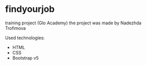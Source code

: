 # findyourjob
 training project (Glo Academy)
 the project was made by Nadezhda Trofimova
 
 Used technologies:
 - HTML
 - CSS
 - Bootstrap v5

